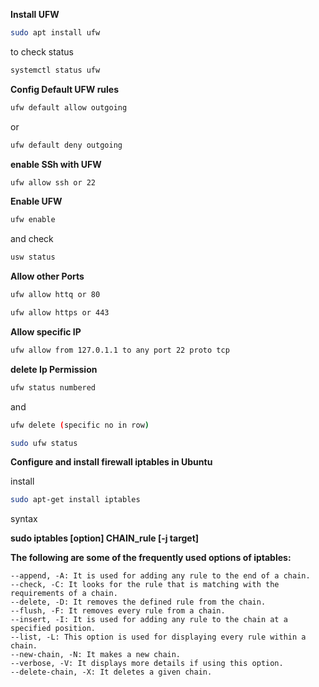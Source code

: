 **Install UFW**
```bash
sudo apt install ufw
```
to check status
```bash
systemctl status ufw
```
**Config Default UFW rules**
```bash
ufw default allow outgoing
```
or
```bash
ufw default deny outgoing
```
**enable SSh with UFW**
```bash
ufw allow ssh or 22
```
**Enable UFW**
```bash
ufw enable
```
and check
```bash
usw status
```
**Allow other Ports**
```bash
ufw allow httq or 80
```
```bash
ufw allow https or 443
```
**Allow specific IP**
```bash
ufw allow from 127.0.1.1 to any port 22 proto tcp
```
**delete Ip Permission**
```bash
ufw status numbered
```
and 

```bash
ufw delete (specific no in row)
```
```bash
sudo ufw status
```

**Configure and install firewall iptables in Ubuntu**

install 
```bash
sudo apt-get install iptables
```
syntax


**sudo iptables [option] CHAIN_rule [-j target]**

**The following are some of the frequently used options of iptables:**

    --append, -A: It is used for adding any rule to the end of a chain.
    --check, -C: It looks for the rule that is matching with the requirements of a chain.
    --delete, -D: It removes the defined rule from the chain.
    --flush, -F: It removes every rule from a chain.
    --insert, -I: It is used for adding any rule to the chain at a specified position.
    --list, -L: This option is used for displaying every rule within a chain.
    --new-chain, -N: It makes a new chain.
    --verbose, -V: It displays more details if using this option.
    --delete-chain, -X: It deletes a given chain.


